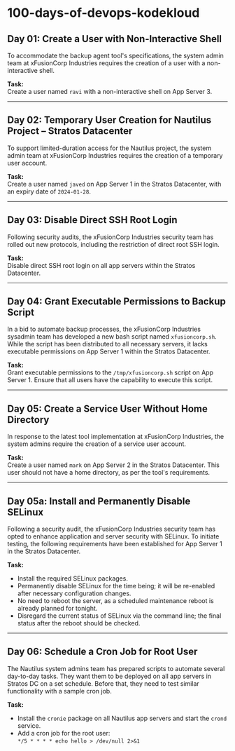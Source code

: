 # 100-days-of-devops-kodekloud

## Day 01: Create a User with Non-Interactive Shell

To accommodate the backup agent tool's specifications, the system admin team at xFusionCorp Industries requires the creation of a user with a non-interactive shell.

**Task:**  
Create a user named `ravi` with a non-interactive shell on App Server 3.

---

## Day 02: Temporary User Creation for Nautilus Project – Stratos Datacenter

To support limited-duration access for the Nautilus project, the system admin team at xFusionCorp Industries requires the creation of a temporary user account.

**Task:**  
Create a user named `javed` on App Server 1 in the Stratos Datacenter, with an expiry date of `2024-01-28`.

---

## Day 03: Disable Direct SSH Root Login

Following security audits, the xFusionCorp Industries security team has rolled out new protocols, including the restriction of direct root SSH login.

**Task:**  
Disable direct SSH root login on all app servers within the Stratos Datacenter.

---

## Day 04: Grant Executable Permissions to Backup Script

In a bid to automate backup processes, the xFusionCorp Industries sysadmin team has developed a new bash script named `xfusioncorp.sh`. While the script has been distributed to all necessary servers, it lacks executable permissions on App Server 1 within the Stratos Datacenter.

**Task:**  
Grant executable permissions to the `/tmp/xfusioncorp.sh` script on App Server 1. Ensure that all users have the capability to execute this script.

---

## Day 05: Create a Service User Without Home Directory

In response to the latest tool implementation at xFusionCorp Industries, the system admins require the creation of a service user account.

**Task:**  
Create a user named `mark` on App Server 2 in the Stratos Datacenter. This user should not have a home directory, as per the tool's requirements.

---

## Day 05a: Install and Permanently Disable SELinux

Following a security audit, the xFusionCorp Industries security team has opted to enhance application and server security with SELinux. To initiate testing, the following requirements have been established for App Server 1 in the Stratos Datacenter.

**Task:**  
- Install the required SELinux packages.  
- Permanently disable SELinux for the time being; it will be re-enabled after necessary configuration changes.  
- No need to reboot the server, as a scheduled maintenance reboot is already planned for tonight.  
- Disregard the current status of SELinux via the command line; the final status after the reboot should be checked.

---

## Day 06: Schedule a Cron Job for Root User

The Nautilus system admins team has prepared scripts to automate several day-to-day tasks. They want them to be deployed on all app servers in Stratos DC on a set schedule. Before that, they need to test similar functionality with a sample cron job.

**Task:**  
- Install the `cronie` package on all Nautilus app servers and start the `crond` service.  
- Add a cron job for the root user:  
  `*/5 * * * * echo hello > /dev/null 2>&1`
